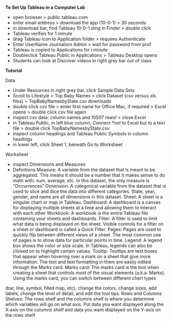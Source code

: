 **To Set Up Tableau in a Computer Lab**
- open browser > public.tableau.com
- enter email address > download the app (10-0-1) > 30 seconds
- in download bar, find Tableau 10-0-1.dmg in Finder > double click
- Tableau verifies for 1 minute
- drag Tableau icon to Application folder > requires Authenticate
- Enter UserName Journalism Admin > wait for password from prof
- Tableau is copied to Applications for i minute
- Doubleclick Tableau Public in Applications > Tableau Desktop opens
- Students can look at Discover videos in right grey bar out of class

**Tutorial**

Data
- Under Resources in right grey bar, click Sample Data Sets
- Scroll to Lifestyle > Top Baby Names > click Dataset (csv versus xls files) > TopBabyNamesbyState.csv downloads
- double click csv file > enter first name for Office Mac, if required > Excel opens > double click csv file again
- inspect csv data: column names and 10507 rows! > close Excel
- in Tableau Public, in left blue column, Connect **not* to Excel but to a text file > double click TopBabyNamesbyState.csv
- inspect column headings and Tableau Public Symbols in column headings
- in lower left, click Sheet 1, beneath Go to Worksheet

Worksheet
- inspect Dimensions and Measures
- Definitions
  Measure: A variable from the dataset that is meant to be aggregated. This means it should be a number that it makes sense to do math with: sum, average, etc. In this dataset, the only measure is “Occurrences”
  Dimension: A categorical variable from the dataset that is used to slice and dice the data into different categories. State, year, gender, and name are all dimensions in this dataset.
  Sheet: A sheet is a singular chart or map in Tableau.
  Dashboard: A dashboard is a canvas for displaying multiple sheets at a time and allowing them
to interact with each other
  Workbook: A workbook is the entire Tableau file containing your sheets and dashboards.
  Filter: A filter is used to limit what data is being displayed on the sheet. Visible controls for a
filter on a sheet or dashboard is called a Quick Filter.
  Pages: Pages are used to quickly flip between different views of a sheet. The most common use
of pages is to show data for particular points in time.
  Legend: A legend box shows the color or size scale. In Tableau, legends can also be clicked on to
highlight certain values.
  Tooltip: Tooltips are text boxes that appear when hovering over a mark on a sheet that give
more information. The text and text formatting in them are easily edited through the Marks
card.
  Marks card: The marks card is the tool when creating a sheet that controls most of the visual
elements (a.k.a. Marks). Using the marks card, you can switch between different chart types
       
(bar, line, symbol, filled map, etc), change the colors, change sizes, add labels, change the level
of detail, and edit the tool tips.
  Rows and Columns Shelves: The rows shelf and the columns shelf is where you determine which
variables will go on what axis. Put data you want displayed along the X‐axis on the columns shelf and data you want displayed on the Y‐axis on the rows shelf

